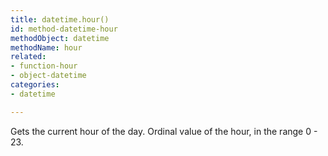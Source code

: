 ```yaml
---
title: datetime.hour()
id: method-datetime-hour
methodObject: datetime
methodName: hour
related:
- function-hour
- object-datetime
categories:
- datetime

---
```


Gets the current hour of the day.
Ordinal value of the hour, in the range 0 - 23.
